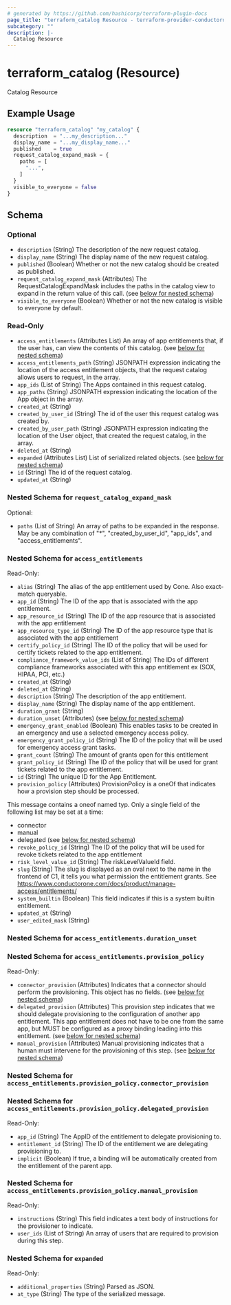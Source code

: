 ```yaml
---
# generated by https://github.com/hashicorp/terraform-plugin-docs
page_title: "terraform_catalog Resource - terraform-provider-conductorone"
subcategory: ""
description: |-
  Catalog Resource
---
```


# terraform_catalog (Resource)

Catalog Resource

## Example Usage

```terraform
resource "terraform_catalog" "my_catalog" {
  description  = "...my_description..."
  display_name = "...my_display_name..."
  published    = true
  request_catalog_expand_mask = {
    paths = [
      "...",
    ]
  }
  visible_to_everyone = false
}
```

<!-- schema generated by tfplugindocs -->
## Schema

### Optional

- `description` (String) The description of the new request catalog.
- `display_name` (String) The display name of the new request catalog.
- `published` (Boolean) Whether or not the new catalog should be created as published.
- `request_catalog_expand_mask` (Attributes) The RequestCatalogExpandMask includes the paths in the catalog view to expand in the return value of this call. (see [below for nested schema](#nestedatt--request_catalog_expand_mask))
- `visible_to_everyone` (Boolean) Whether or not the new catalog is visible to everyone by default.

### Read-Only

- `access_entitlements` (Attributes List) An array of app entitlements that, if the user has, can view the contents of this catalog. (see [below for nested schema](#nestedatt--access_entitlements))
- `access_entitlements_path` (String) JSONPATH expression indicating the location of the access entitlement objects, that the request catalog allows users to request, in the array.
- `app_ids` (List of String) The Apps contained in this request catalog.
- `app_paths` (String) JSONPATH expression indicating the location of the App object in the array.
- `created_at` (String)
- `created_by_user_id` (String) The id of the user this request catalog was created by.
- `created_by_user_path` (String) JSONPATH expression indicating the location of the User object, that created the request catalog, in the array.
- `deleted_at` (String)
- `expanded` (Attributes List) List of serialized related objects. (see [below for nested schema](#nestedatt--expanded))
- `id` (String) The id of the request catalog.
- `updated_at` (String)

<a id="nestedatt--request_catalog_expand_mask"></a>
### Nested Schema for `request_catalog_expand_mask`

Optional:

- `paths` (List of String) An array of paths to be expanded in the response. May be any combination of "*", "created_by_user_id", "app_ids", and "access_entitlements".


<a id="nestedatt--access_entitlements"></a>
### Nested Schema for `access_entitlements`

Read-Only:

- `alias` (String) The alias of the app entitlement used by Cone. Also exact-match queryable.
- `app_id` (String) The ID of the app that is associated with the app entitlement.
- `app_resource_id` (String) The ID of the app resource that is associated with the app entitlement
- `app_resource_type_id` (String) The ID of the app resource type that is associated with the app entitlement
- `certify_policy_id` (String) The ID of the policy that will be used for certify tickets related to the app entitlement.
- `compliance_framework_value_ids` (List of String) The IDs of different compliance frameworks associated with this app entitlement ex (SOX, HIPAA, PCI, etc.)
- `created_at` (String)
- `deleted_at` (String)
- `description` (String) The description of the app entitlement.
- `display_name` (String) The display name of the app entitlement.
- `duration_grant` (String)
- `duration_unset` (Attributes) (see [below for nested schema](#nestedatt--access_entitlements--duration_unset))
- `emergency_grant_enabled` (Boolean) This enables tasks to be created in an emergency and use a selected emergency access policy.
- `emergency_grant_policy_id` (String) The ID of the policy that will be used for emergency access grant tasks.
- `grant_count` (String) The amount of grants open for this entitlement
- `grant_policy_id` (String) The ID of the policy that will be used for grant tickets related to the app entitlement.
- `id` (String) The unique ID for the App Entitlement.
- `provision_policy` (Attributes) ProvisionPolicy is a oneOf that indicates how a provision step should be processed.

This message contains a oneof named typ. Only a single field of the following list may be set at a time:
  - connector
  - manual
  - delegated (see [below for nested schema](#nestedatt--access_entitlements--provision_policy))
- `revoke_policy_id` (String) The ID of the policy that will be used for revoke tickets related to the app entitlement
- `risk_level_value_id` (String) The riskLevelValueId field.
- `slug` (String) The slug is displayed as an oval next to the name in the frontend of C1, it tells you what permission the entitlement grants. See https://www.conductorone.com/docs/product/manage-access/entitlements/
- `system_builtin` (Boolean) This field indicates if this is a system builtin entitlement.
- `updated_at` (String)
- `user_edited_mask` (String)

<a id="nestedatt--access_entitlements--duration_unset"></a>
### Nested Schema for `access_entitlements.duration_unset`


<a id="nestedatt--access_entitlements--provision_policy"></a>
### Nested Schema for `access_entitlements.provision_policy`

Read-Only:

- `connector_provision` (Attributes) Indicates that a connector should perform the provisioning. This object has no fields. (see [below for nested schema](#nestedatt--access_entitlements--provision_policy--connector_provision))
- `delegated_provision` (Attributes) This provision step indicates that we should delegate provisioning to the configuration of another app entitlement. This app entitlement does not have to be one from the same app, but MUST be configured as a proxy binding leading into this entitlement. (see [below for nested schema](#nestedatt--access_entitlements--provision_policy--delegated_provision))
- `manual_provision` (Attributes) Manual provisioning indicates that a human must intervene for the provisioning of this step. (see [below for nested schema](#nestedatt--access_entitlements--provision_policy--manual_provision))

<a id="nestedatt--access_entitlements--provision_policy--connector_provision"></a>
### Nested Schema for `access_entitlements.provision_policy.connector_provision`


<a id="nestedatt--access_entitlements--provision_policy--delegated_provision"></a>
### Nested Schema for `access_entitlements.provision_policy.delegated_provision`

Read-Only:

- `app_id` (String) The AppID of the entitlement to delegate provisioning to.
- `entitlement_id` (String) The ID of the entitlement we are delegating provisioning to.
- `implicit` (Boolean) If true, a binding will be automatically created from the entitlement of the parent app.


<a id="nestedatt--access_entitlements--provision_policy--manual_provision"></a>
### Nested Schema for `access_entitlements.provision_policy.manual_provision`

Read-Only:

- `instructions` (String) This field indicates a text body of instructions for the provisioner to indicate.
- `user_ids` (List of String) An array of users that are required to provision during this step.




<a id="nestedatt--expanded"></a>
### Nested Schema for `expanded`

Read-Only:

- `additional_properties` (String) Parsed as JSON.
- `at_type` (String) The type of the serialized message.
